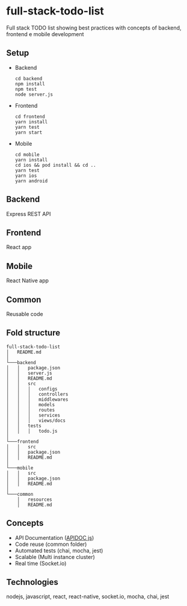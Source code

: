 # full-stack-todo-list
Full stack TODO list showing best practices with concepts of backend, frontend e mobile development

## Setup
- Backend
    ```
    cd backend
    npm install
    npm test
    node server.js
    ```

- Frontend
    ```
    cd frontend
    yarn install
    yarn test
    yarn start
    ```
  
- Mobile
    ```
    cd mobile
    yarn install
    cd ios && pod install && cd ..
    yarn test
    yarn ios
    yarn android
    ```

## Backend
Express REST API

## Frontend
React app

## Mobile
React Native app

## Common
Reusable code

## Fold structure
```
full-stack-todo-list
│   README.md
│
└───backend
│   │   package.json
│   │   server.js
│   │   README.md
│   │   src
│   │   │   configs
│   │   │   controllers
│   │   │   middlewares
│   │   │   models
│   │   │   routes
│   │   │   services
│   │   │   views/docs
│   │   tests
│   │   │   todo.js
│   
└───frontend
│   │   src
│   │   package.json
│   │   README.md
│   
└───mobile
│   │   src
│   │   package.json
│   │   README.md
│   
└───common
    │   resources
    │   README.md
```

## Concepts
- API Documentation ([APIDOC js](https://apidocjs.com/))
- Code reuse (common folder)
- Automated tests (chai, mocha, jest)
- Scalable (Multi instance cluster)
- Real time (Socket.io)

## Technologies
nodejs, javascript, react, react-native, socket.io, mocha, chai, jest
